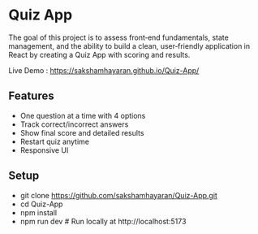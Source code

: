 # Quiz App

The goal of this project is to assess front‐end fundamentals, state management, and the ability to build a clean, user‐friendly application in React by creating a Quiz App with scoring and results.

Live Demo : https://sakshamhayaran.github.io/Quiz-App/

## Features
- One question at a time with 4 options
- Track correct/incorrect answers
- Show final score and detailed results
- Restart quiz anytime
- Responsive UI

## Setup
- git clone https://github.com/sakshamhayaran/Quiz-App.git
- cd Quiz-App
- npm install
- npm run dev        # Run locally at http://localhost:5173
